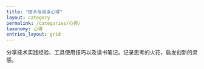 ```yaml
---
title: "技术与阅读心得"
layout: category
permalink: /categories/心得/
taxonomy: 心得
entries_layout: grid
---
```


分享技术实践经验、工具使用技巧以及读书笔记。记录思考的火花，启发创新的灵感。 